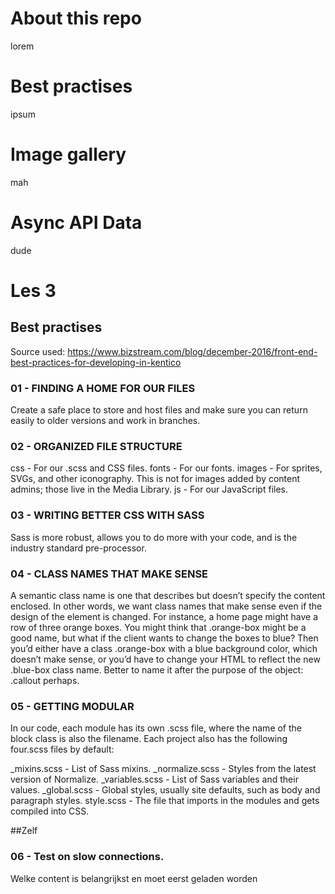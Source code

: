 # About this repo
lorem
# Best practises
ipsum
# Image gallery
mah
# Async API Data
dude


# Les 3

## Best practises

Source used: https://www.bizstream.com/blog/december-2016/front-end-best-practices-for-developing-in-kentico

### 01 - FINDING A HOME FOR OUR FILES
Create a safe place to store and host files and make sure you can return easily to older versions and work in branches.

### 02 - ORGANIZED FILE STRUCTURE
css - For our .scss and CSS files.
fonts - For our fonts.
images - For sprites, SVGs, and other iconography. This is not for images added by content admins; those live in the Media Library. 
js - For our JavaScript files. 

### 03 - WRITING BETTER CSS WITH SASS
Sass is more robust, allows you to do more with your code, and is the industry standard pre-processor.

### 04 - CLASS NAMES THAT MAKE SENSE
A semantic class name is one that describes but doesn’t specify the content enclosed. In other words, we want class names that make sense even if the design of the element is changed. For instance, a home page might have a row of three orange boxes. You might think that .orange-box might be a good name, but what if the client wants to change the boxes to blue? Then you’d either have a class .orange-box with a blue background color, which doesn’t make sense, or you’d have to change your HTML to reflect the new .blue-box class name. Better to name it after the purpose of the object: .callout perhaps.


### 05 - GETTING MODULAR

In our code, each module has its own .scss file, where the name of the block class is also the filename. Each project also has the following four.scss files by default:

_mixins.scss - List of Sass mixins.
_normalize.scss - Styles from the latest version of Normalize.
_variables.scss - List of Sass variables and their values.
_global.scss - Global styles, usually site defaults, such as body and paragraph styles.
style.scss - The file that imports in the modules and gets compiled into CSS.


##Zelf

### 06 - Test on slow connections.
Welke content is belangrijkst en moet eerst geladen worden
